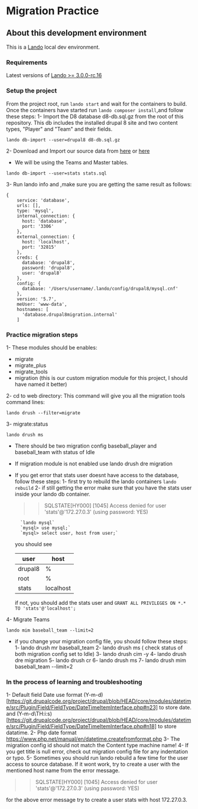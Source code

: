 # Migration Practice

## About this development environment

This is a [Lando](https://docs.devwithlando.io) local dev environment.

### Requirements
Latest versions of [Lando >= 3.0.0-rc.16](https://docs.devwithlando.io)

### Setup the project
From the project root, run `lando start` and wait for the containers to build. Once the containers have started run `lando composer install`,and follow these steps:
1- Import the D8 database d8-db.sql.gz from the root of this repository. This db includes the installed drupal 8 site and two content types, "Player" and "Team" and their fields.
```
lando db-import --user=drupal8 d8-db.sql.gz
```
2- Download and Import our source data from [here](http://seanlahman.com/files/database/2016-03-09_mysql-core.zip) or [here](https://github.com/Farnoosh63/Practice-migration-Drupal-8/blob/master/web/stats.sql)

* We will be using the Teams and Master tables.

```
lando db-import --user=stats stats.sql
```

3- Run lando info and ,make sure you are getting the same result as follows:
```
{
    service: 'database',
    urls: [],
    type: 'mysql',
    internal_connection: {
      host: 'database',
      port: '3306'
    },
    external_connection: {
      host: 'localhost',
      port: '32815'
    },
    creds: {
      database: 'drupal8',
      password: 'drupal8',
      user: 'drupal8'
    },
    config: {
      database: '/Users/username/.lando/config/drupal8/mysql.cnf'
    },
    version: '5.7',
    meUser: 'www-data',
    hostnames: [
      'database.drupal8migration.internal'
    ]
```

### Practice migration steps
1- These modules should be enables:
- migrate
- migrate_plus
- migrate_tools
- migration (this is our custom migration module for this project, I should have named it better)

2- cd to web directory:
This command will give you all the migration tools command lines:
```
lando drush --filter=migrate
```
3- migrate:status
```
lando drush ms
```
* There should be two migration config baseball_player and baseball_team with status of Idle
* If migration module is not enabled use lando drush dre migration

* If you get error that stats user doesnt have access to the database, follow these steps:
    1- first try to rebuild the lando containers
        ```
        lando rebuild
        ```
    2- if still getting the error make sure that you have the stats user inside your lando db container.
    >> SQLSTATE[HY000] [1045] Access denied for user 'stats'@'172.27.0.3' (using password: YES)

        `lando mysql`
        `mysql> use mysql;`
        `mysql> select user, host from user;`

    you should see

    |   user	|   host	|
    |---	|---	|
    |   drupal8	|   %	|
    |   root	|   %	|
    |   stats	|   localhost	|
    if not, you should add the stats user and
        ```
        GRANT ALL PRIVILEGES ON *.* TO 'stats'@'localhost';
        ```

4- Migrate Teams
```
lando mim baseball_team --limit=2
```
* if you change your migration config file, you should follow these steps:
1- lando drush mr baseball_team
2- lando drush ms ( check status of both migration config set to Idle)
3- lando drush cim -y
4- lando drush dre migration
5- lando drush cr
6- lando drush ms
7- lando drush mim baseball_team --limit=2



### In the process of learning and troubleshooting

1- Default field Date use format (Y-m-d)[https://git.drupalcode.org/project/drupal/blob/HEAD/core/modules/datetime/src/Plugin/Field/FieldType/DateTimeItemInterface.php#n23] to store date. and (Y-m-d\TH:i:s)[https://git.drupalcode.org/project/drupal/blob/HEAD/core/modules/datetime/src/Plugin/Field/FieldType/DateTimeItemInterface.php#n18] to store datatime.
2- Php date format https://www.php.net/manual/en/datetime.createfromformat.php
3- The migration config id should not match the Content type machine name!
4- If you get title is null error, check out migration config file for any indentation or typo.
5- Sometimes you should run lando rebuild a few time for the user access to source database.
If it wont work, try to create a user with the mentioned host name from the error message.
>> SQLSTATE[HY000] [1045] Access denied for user 'stats'@'172.27.0.3' (using password: YES)

for the above error message try to create a user stats with host 172.27.0.3.
